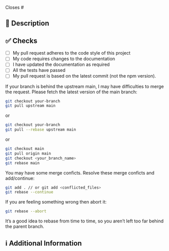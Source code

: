 <!-- 
Thanks for creating this pull request 🤗

Please make sure that the pull request is limited to one type (docs, feature, etc.) and keep it as small as possible. You can open multiple prs instead of opening a huge one.
-->

<!-- If this pull request closes an issue, please mention the issue number below -->
Closes # <!-- Issue # here -->

## 📑 Description
<!-- Add a brief description of the pr -->

<!-- You can also choose to add a list of changes and if they have been completed or not by using the markdown to-do list syntax
- [ ] Not Completed
- [x] Completed
-->

## ✅ Checks
<!-- Make sure your pr passes the tests and do check the following fields as needed - -->

- [ ] My pull request adheres to the code style of this project
- [ ] My code requires changes to the documentation
- [ ] I have updated the documentation as required
- [ ] All the tests have passed
- [ ] My pull request is based on the latest commit (not the npm version).

If your branch is behind the upstream main, I may have difficulties to merge the request. Please fetch the latest version of the main branch:

```sh
git checkout your-branch
git pull upstream main
```

or

```sh
git checkout your-branch
git pull --rebase upstream main
```

or

```sh
git checkout main
git pull origin main
git checkout <your_branch_name>
git rebase main
```

You may have some merge conficts. Resolve these merge conficts and add/continue:

```sh
git add . // or git add <conflicted_files>
git rebase --continue
```

If you are feeling something wrong then abort it:

```sh
git rebase --abort
```

It’s a good idea to rebase from time to
time, so you aren’t left too far behind the parent branch.

## ℹ Additional Information
<!-- Any additional information like breaking changes, dependencies added, screenshots, comparisons between new and old behavior, etc. -->
